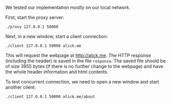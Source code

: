 We tested our implementation mostly on our local network.

First, start the proxy server:

    ./proxy 127.0.0.1 50000

Next, in a new window, start a client connection:

    ./client 127.0.0.1 50000 alick.me

This will request the webpage at <http://alick.me>. The HTTP response
(including the header) is saved in the file `response`. The saved file
should be of size 3955 bytes (if there is no further change to the
webpage) and have the whole header information and html contents.

To test concurrent connection, we need to open a new window and start
another client:

    ./client 127.0.0.1 50000 alick.me/about
